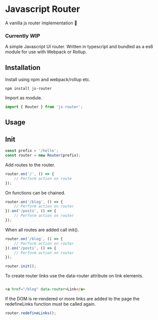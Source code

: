 # Javascript Router
A vanilla js router implementation 🔗

### Currently *WIP*

A simple Javascript UI router. Written in typescript and bundled as a es6 module for use with Webpack or Rollup.

## Installation

Install using npm and webpack/rollup etc.
```
npm install js-router
```

Import as module.

```js
import { Router } from 'js-router';
```

## Usage

## Init

```js
const prefix = '/hello';
const router = new Router(prefix);
```

Add routes to the router.

```js
router.on('/', () => {
    // Perform action on route
});
```

On functions can be chained.

```js
router.on('/blog', () => {
    // Perform action on router
}).on('/posts', () => {
    // Perform action on router
});
```

When all routes are added call init().

```js
router.on('/blog', () => {
    // Perform action on router
}).on('/posts', () => {
    // Perform action on router
});

router.init();
```

To create router links use the data-router attribute on link elements.

```html

<a href="/blog" data-router>Link</a>
```

If the DOM is re-rendered or more links are added to the page the redefineLinks function must be called again.

```js
router.redefineLinks();
```
